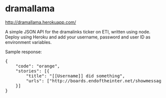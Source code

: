 # dramallama

http://dramallama.herokuapp.com/

A simple JSON API for the dramalinks ticker on ETI, written using node.
Deploy using Heroku and add your username, password and user ID as environment variables.

Sample response:

<pre>{
	"code": "orange",
	"stories": [{
		"title": "[[Username]] did something",
		"urls": ["http://boards.endoftheinter.net/showmessages.php?topic=sometopic"]
	}]
}</pre>
